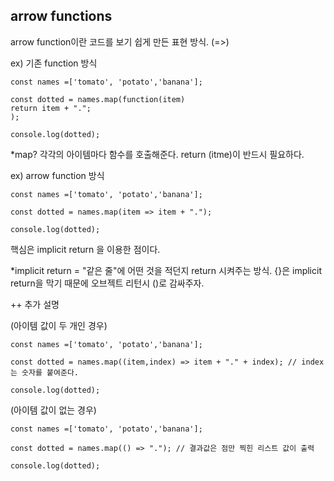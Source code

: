 ## arrow functions

arrow function이란 코드를 보기 쉽게 만든 표현 방식. (=>)

ex) 기존 function 방식

```
const names =['tomato', 'potato','banana'];

const dotted = names.map(function(item)
return item + ".";
);

console.log(dotted);
```
*map? 각각의 아이템마다 함수를 호출해준다. return (itme)이 반드시 필요하다.

ex) arrow function 방식 

```
const names =['tomato', 'potato','banana'];

const dotted = names.map(item => item + ".");

console.log(dotted);
```

핵심은 implicit return 을 이용한 점이다. 

*implicit return = "같은 줄"에 어떤 것을 적던지 return 시켜주는 방식. {}은 implicit return을 막기 때문에 오브젝트 리턴시 ()로 감싸주자.

++ 추가 설명

(아이템 값이 두 개인 경우)

```
const names =['tomato', 'potato','banana'];

const dotted = names.map((item,index) => item + "." + index); // index는 숫자를 붙여준다.

console.log(dotted);
```

(아이템 값이 없는 경우)

```
const names =['tomato', 'potato','banana'];

const dotted = names.map(() => "."); // 결과값은 점만 찍힌 리스트 값이 출력

console.log(dotted);
```


